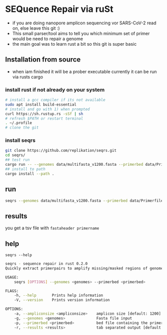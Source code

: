 # SEQuence Repair via ruSt
* if you are doing nanopore amplicon sequencing vor SARS-CoV-2 read on, else leave this git :)
* This small parser/tool aims to tell you which minimum set of primer would be need to repair a genome
* the main goal was to learn rust a bit so this git is super basic

## Installation from source
* when iam finished it will be a prober executable currently it can be run via rusts cargo

### install rust if not already on your system

```bash
# install a gcc compiler if its not available
sudo apt install build-essential
# install and go with 1) when prompted
curl https://sh.rustup.rs -sSf | sh
# refresh $PATH or restart terminal
. ~/.profile
# clone the git
```     

### install seqrs

````bash
git clone https://github.com/replikation/seqrs.git
cd seqrs/
## test run
cargo run -- --genomes data/multifasta_v1200.fasta --primerbed data/Primerfiles/V1200/nCoV-2019.bed --results results.txt
## install to path
cargo install --path .
````

## run

````bash
seqrs --genomes data/multifasta_v1200.fasta --primerbed data/Primerfiles/V1200/nCoV-2019.bed --results results.txt -a 1200
````

## results
you get a tsv file with `fastaheader primername`

## help

`seqrs --help`

````bash
seqrs - sequence repair in rust 0.2.0
Quickly extract primerpairs to amplify missing/masked regions of genomes.

USAGE:
    seqrs [OPTIONS] --genomes <genomes> --primerbed <primerbed>

FLAGS:
    -h, --help       Prints help information
    -V, --version    Prints version information

OPTIONS:
    -a, --ampliconsize <ampliconsize>    amplicon size [default: 1200]
    -g, --genomes <genomes>              Fasta file input
    -p, --primerbed <primerbed>          bed file containing the primer infos
    -r, --results <results>              tab separated output [default: results.tsv]
````
